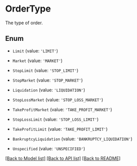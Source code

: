 # OrderType

The type of order.

## Enum

* `Limit` (value: `'LIMIT'`)

* `Market` (value: `'MARKET'`)

* `StopLimit` (value: `'STOP_LIMIT'`)

* `StopMarket` (value: `'STOP_MARKET'`)

* `Liquidation` (value: `'LIQUIDATION'`)

* `StopLossMarket` (value: `'STOP_LOSS_MARKET'`)

* `TakeProfitMarket` (value: `'TAKE_PROFIT_MARKET'`)

* `StopLossLimit` (value: `'STOP_LOSS_LIMIT'`)

* `TakeProfitLimit` (value: `'TAKE_PROFIT_LIMIT'`)

* `BankruptcyLiquidation` (value: `'BANKRUPTCY_LIQUIDATION'`)

* `Unspecified` (value: `'UNSPECIFIED'`)

[[Back to Model list]](../README.md#documentation-for-models) [[Back to API list]](../README.md#documentation-for-api-endpoints) [[Back to README]](../README.md)
